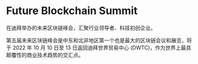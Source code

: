 # 

# Future Blockchain Summit

在迪拜举办的未来区块链峰会，汇聚行业领导者、科技初创企业。

第五届未来区块链峰会是中东和北非地区第一个也是最大的区块链会议和展览，将于 2022 年 10 月 10 日至 13 日返回迪拜世界贸易中心 (DWTC)，作为世界上最具颠覆性的商业技术趋势的交汇点。

